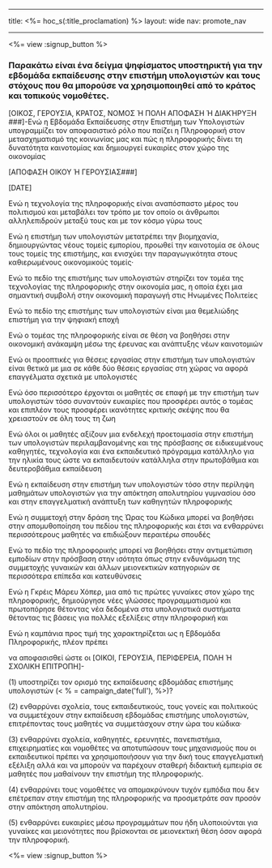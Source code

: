 * * *

title: <%= hoc_s(:title_proclamation) %> layout: wide nav: promote_nav

* * *

<%= view :signup_button %>

### Παρακάτω είναι ένα δείγμα ψηφίσματος υποστηρικτή για την εβδομάδα εκπαίδευσης στην επιστήμη υπολογιστών και τους στόχους που θα μπορούσε να χρησιμοποιηθεί από το κράτος και τοπικούς νομοθέτες.

  
[ΟΙΚΟΣ, ΓΕΡΟΥΣΙΑ, ΚΡΑΤΟΣ, ΝΟΜΟΣ Ή ΠΟΛΗ ΑΠΟΦΑΣΗ Ή ΔΙΑΚΉΡΥΞΗ ###]-Ενώ η Εβδομάδα Εκπαίδευσης στην Επιστήμη των Υπολογιστών υπογραμμίζει τον αποφασιστικό ρόλο που παίζει η Πληροφορική στον μετασχηματισμό της κοινωνίας μας και πώς η πληροφορικής δίνει τη δυνατότητα καινοτομίας και δημιουργεί ευκαιρίες στον χώρο της οικονομίας

[ΑΠΟΦΑΣΗ ΟΙΚΟΥ Ή ΓΕΡΟΥΣΙΑΣ###]

[DATE]

Ενώ η τεχνολογία της πληροφορικής είναι αναπόσπαστο μέρος του πολιτισμού και μεταβάλει τον τρόπο με τον οποίο οι άνθρωποι αλληλεπιδρούν μεταξύ τους και με τον κόσμο γύρω τους

Ενώ η επιστήμη των υπολογιστών μετατρέπει την βιομηχανία, δημιουργώντας νέους τομείς εμπορίου, προωθεί την καινοτομία σε όλους τους τομείς της επιστήμης, και ενισχύει την παραγωγικότητα στους καθιερωμένους οικονομικούς τομείς·

Ενώ το πεδίο της επιστήμης των υπολογιστών στηρίζει τον τομέα της τεχνολογίας της πληροφορικής στην οικονομία μας, η οποία έχει μια σημαντική συμβολή στην οικονομική παραγωγή στις Ηνωμένες Πολιτείες

Ενώ το πεδίο της επιστήμης των υπολογιστών είναι μια θεμελιώδης επιστήμη για την ψηφιακή εποχή

Ενώ ο τομέας της πληροφορικής είναι σε θέση να βοηθήσει στην οικονομική ανάκαμψη μέσω της έρευνας και ανάπτυξης νέων καινοτομιών

Ενώ οι προοπτικές για θέσεις εργασίας στην επιστήμη των υπολογιστών είναι θετικά με μια σε κάθε δύο θέσεις εργασίας στη χώρας να αφορά επαγγέλματα σχετικά με υπολογιστές

Ενώ όσο περισσότερο έρχονται οι μαθητές σε επαφή με την επιστήμη των υπολογιστών τόσο συναντούν ευκαιρίες που προσφέρει αυτός ο τομέας και επιπλέον τους προσφέρει ικανότητες κριτικής σκέψης που θα χρειαστούν σε όλη τους τη ζωη

Ενώ όλοι οι μαθητές αξίζουν μια ενδελεχή προετοιμασία στην επιστήμη των υπολογιστών περιλαμβανομένης και της πρόσβασης σε ειδικευμένους καθηγητές, τεχνολογία και ένα εκπαιδευτικό πρόγραμμα κατάλληλο για την ηλικία τους ώστε να εκπαιδευτούν κατάλληλα στην πρωτοβάθμια και δευτεροβάθμια εκπαίδευση

Ενώ η εκπαίδευση στην επιστήμη των υπολογιστών τόσο στην περίληψη μαθημάτων υπολογιστών για την απόκτηση απολυτηρίου γυμνασίου όσο και στην επαγγελματική ανάπτυξη των καθηγητών πληροφορικής

Ενώ η συμμετοχή στην δράση της Ώρας του Κώδικα μπορεί να βοηθήσει στην απομυθοποίηση του πεδίου της πληροφορικής και έτσι να ενθαρρύνει περισσότερους μαθητές να επιδιώξουν περαιτέρω σπουδές

Ενώ το πεδίο της πληροφορικής μπορεί να βοηθήσει στην αντιμετώπιση εμποδίων στην πρόσβαση στην ισότητα όπως στην ενδυνάμωση της συμμετοχής γυναικών και άλλων μειονεκτικών κατηγοριών σε περισσότερα επίπεδα και κατευθύνσεις

Ενώ η Γκρέις Μάρευ Χόπερ, μια από τις πρώτες γυναίκες στον χώρο της πληροφορικής, δημιούργησε νέες γλώσσες προγραμματισμού και πρωτοπόρησε θέτοντας νέα δεδομένα στα υπολογιστικά συστήματα θέτοντας τις βάσεις για πολλές εξελίξεις στην πληροφορική και

Ενώ η καμπάνια προς τιμή της χαρακτηρίζεται ως η Εβδομάδα Πληροφορικής, πλέον πρέπει

να αποφασισθεί ώστε οι [ΟΙΚΟΙ, ΓΕΡΟΥΣΙΑ, ΠΕΡΙΦΕΡΕΙΑ, ΠΟΛΗ Ή ΣΧΟΛΙΚΗ ΕΠΙΤΡΟΠΗ]-

(1) υποστηρίζει τον ορισμό της εκπαίδευσης εβδομάδας επιστήμης υπολογιστών (< % = campaign_date('full'), %>)?

(2) ενθαρρύνει σχολεία, τους εκπαιδευτικούς, τους γονείς και πολιτικούς να συμμετέχουν στην εκπαίδευση εβδομάδας επιστήμης υπολογιστών, επιτρέποντας τους μαθητές να συμμετάσχουν στην ώρα του κώδικα·

(3) ενθαρρύνει σχολεία, καθηγητές, ερευνητές, πανεπιστήμια, επιχειρηματίες και νομοθέτες να αποτυπώσουν τους μηχανισμούς που οι εκπαιδευτικοί πρέπει να χρησιμοποιήσουν για την δική τους επαγγελματική εξέλιξη αλλά και να μπορούν να παρέχουν σταθερή διδακτική εμπειρία σε μαθητές που μαθαίνουν την επιστήμη της πληροφορικής.

(4) ενθαρρύνει τους νομοθέτες να απομακρύνουν τυχόν εμπόδια που δεν επέτρεπαν στην επιστήμη της πληροφορικής να προσμετράτε σαν προσόν στην απόκτηση απολυτηρίου.

(5) ενθαρρύνει ευκαιρίες μέσω προγραμμάτων που ήδη υλοποιούνται για γυναίκες και μειονότητες που βρίσκονται σε μειονεκτική θέση όσον αφορά την πληροφορική.

<%= view :signup_button %>